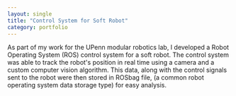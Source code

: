 ```yaml
---
layout: single
title: "Control System for Soft Robot"
category: portfolio 
---
```


As part of my work for the UPenn modular robotics lab, I developed a Robot Operating System (ROS) control system for a soft robot. The control system was able to track the robot's position in real time using a camera and a custom computer vision algorithm. This data, along with the control signals sent to the robot were then stored in ROSbag file, (a common robot operating system data storage type) for easy analysis.